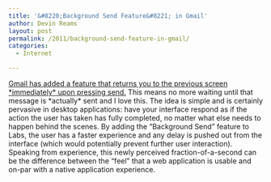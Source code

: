 ```yaml
---
title: '&#8220;Background Send Feature&#8221; in Gmail'
author: Devin Reams
layout: post
permalink: /2011/background-send-feature-in-gmail/
categories:
  - Internet

---
```

[Gmail has added a feature that returns you to the previous screen \*immediately\* upon pressing send.][1] This means no more waiting until that message is \*actually\* sent and I love this. The idea is simple and is certainly pervasive in desktop applications: have your interface respond as if the action the user has taken has fully completed, no matter what else needs to happen behind the scenes. By adding the &#8220;Background Send&#8221; feature to Labs, the user has a faster experience and any delay is pushed out from the interface (which would potentially prevent further user interaction). Speaking from experience, this newly perceived fraction-of-a-second can be the difference between the &#8220;feel&#8221; that a web application is usable and on-par with a native application experience.

 [1]: http://gmailblog.blogspot.com/2011/04/new-in-labs-background-send.html